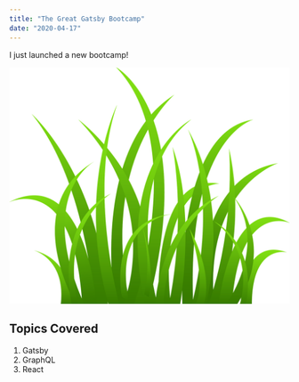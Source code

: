 ```yaml
---
title: "The Great Gatsby Bootcamp"
date: "2020-04-17"
---
```


I just launched a new bootcamp!

![Grass](./grass.png)

## Topics Covered

1. Gatsby
2. GraphQL
3. React